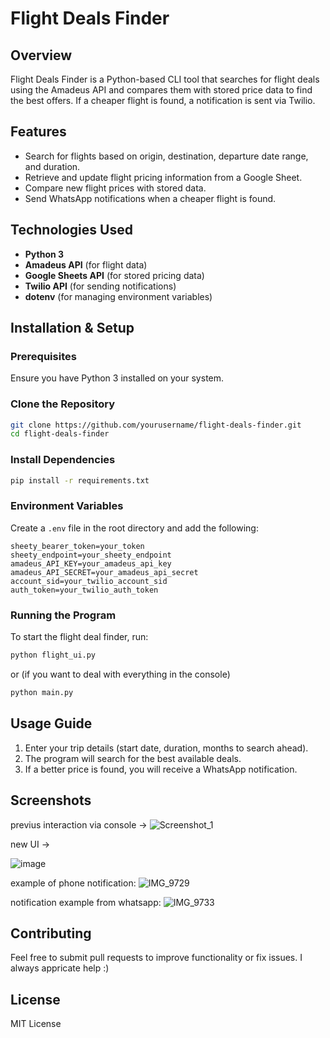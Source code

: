 # Flight Deals Finder

## Overview
Flight Deals Finder is a Python-based CLI tool that searches for flight deals using the Amadeus API and compares them with stored price data to find the best offers. If a cheaper flight is found, a notification is sent via Twilio.

## Features
- Search for flights based on origin, destination, departure date range, and duration.
- Retrieve and update flight pricing information from a Google Sheet.
- Compare new flight prices with stored data.
- Send WhatsApp notifications when a cheaper flight is found.

## Technologies Used
- **Python 3**
- **Amadeus API** (for flight data)
- **Google Sheets API** (for stored pricing data)
- **Twilio API** (for sending notifications)
- **dotenv** (for managing environment variables)

## Installation & Setup
### Prerequisites
Ensure you have Python 3 installed on your system.

### Clone the Repository
```bash
git clone https://github.com/yourusername/flight-deals-finder.git
cd flight-deals-finder
```

### Install Dependencies
```bash
pip install -r requirements.txt
```

### Environment Variables
Create a `.env` file in the root directory and add the following:
```
sheety_bearer_token=your_token
sheety_endpoint=your_sheety_endpoint
amadeus_API_KEY=your_amadeus_api_key
amadeus_API_SECRET=your_amadeus_api_secret
account_sid=your_twilio_account_sid
auth_token=your_twilio_auth_token
```

### Running the Program
To start the flight deal finder, run:
```bash
python flight_ui.py
```
or (if you want to deal with everything in the console)
```bash
python main.py
```

## Usage Guide
1. Enter your trip details (start date, duration, months to search ahead).
2. The program will search for the best available deals.
3. If a better price is found, you will receive a WhatsApp notification.

## Screenshots
previus interaction via console ->
![Screenshot_1](https://github.com/user-attachments/assets/7b4c7b20-5f7c-4078-9e3b-00ee12543959)

new UI -> 

![image](https://github.com/user-attachments/assets/63e16ed6-c18a-428c-8a58-abcb3d186084)

example of phone notification:
![IMG_9729](https://github.com/user-attachments/assets/76ec0a63-9b8a-47d4-b4ad-be7d904620b6)

notification example from whatsapp:
![IMG_9733](https://github.com/user-attachments/assets/c3a9ea70-edaf-4bcf-a64f-a9fe0075ed1c)

## Contributing
Feel free to submit pull requests to improve functionality or fix issues. I always appricate help :)

## License
MIT License

